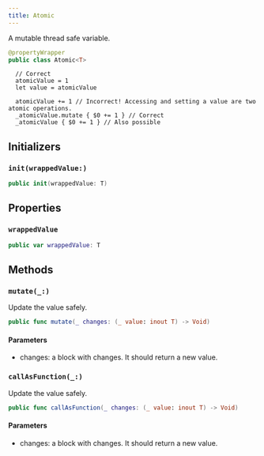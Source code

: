 ```yaml
---
title: Atomic
---
```


A mutable thread safe variable.

``` swift
@propertyWrapper
public class Atomic<T> 
```

> 

``` 
  // Correct
  atomicValue = 1
  let value = atomicValue

  atomicValue += 1 // Incorrect! Accessing and setting a value are two atomic operations.
  _atomicValue.mutate { $0 += 1 } // Correct
  _atomicValue { $0 += 1 } // Also possible
```

> 

## Initializers

### `init(wrappedValue:)`

``` swift
public init(wrappedValue: T) 
```

## Properties

### `wrappedValue`

``` swift
public var wrappedValue: T 
```

## Methods

### `mutate(_:)`

Update the value safely.

``` swift
public func mutate(_ changes: (_ value: inout T) -> Void) 
```

#### Parameters

  - changes: a block with changes. It should return a new value.

### `callAsFunction(_:)`

Update the value safely.

``` swift
public func callAsFunction(_ changes: (_ value: inout T) -> Void) 
```

#### Parameters

  - changes: a block with changes. It should return a new value.
